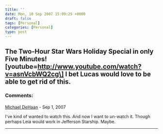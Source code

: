```yaml
---
title: ''
date: Mon, 10 Sep 2007 15:09:25 +0000
draft: false
tags: [Personal]
categories: [Personal]
type: post
---
```


**The Two-Hour Star Wars Holiday Special in only Five Minutes!** \[youtube=http://www.youtube.com/watch?v=asnVcbWQ2cg\]
I bet Lucas would love to be able to get rid of this.
---
### Comments:
####
[Michael DeHaan](http://michaeldehaan.net/ "michael.dehaan@gmail.com") - <time datetime="2007-09-10 19:46:05">Sep 1, 2007</time>

I've kind of wanted to watch this. And now I want to un-watch it. Though perhaps Leia would work in Jefferson Starship. Maybe.
<hr />
